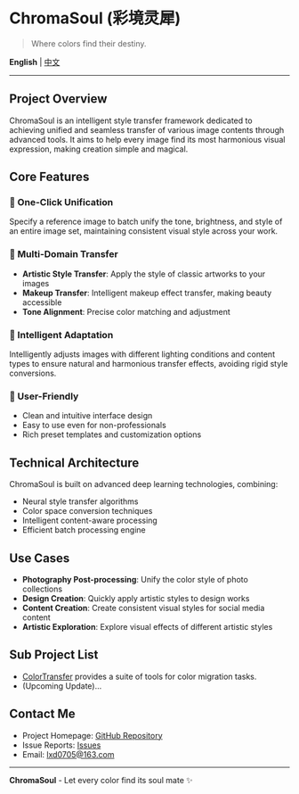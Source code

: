 # ChromaSoul (彩境灵犀)

> Where colors find their destiny.

**English** | [中文](README_zh.md)

---

## Project Overview

ChromaSoul is an intelligent style transfer framework dedicated to achieving unified and seamless transfer of various image contents through advanced tools. It aims to help every image find its most harmonious visual expression, making creation simple and magical.

## Core Features

### 🎨 One-Click Unification

Specify a reference image to batch unify the tone, brightness, and style of an entire image set, maintaining consistent visual style across your work.

### 🌈 Multi-Domain Transfer

- **Artistic Style Transfer**: Apply the style of classic artworks to your images
- **Makeup Transfer**: Intelligent makeup effect transfer, making beauty accessible
- **Tone Alignment**: Precise color matching and adjustment

### 🧠 Intelligent Adaptation

Intelligently adjusts images with different lighting conditions and content types to ensure natural and harmonious transfer effects, avoiding rigid style conversions.

### 👥 User-Friendly

- Clean and intuitive interface design
- Easy to use even for non-professionals
- Rich preset templates and customization options

## Technical Architecture

ChromaSoul is built on advanced deep learning technologies, combining:

- Neural style transfer algorithms
- Color space conversion techniques
- Intelligent content-aware processing
- Efficient batch processing engine

## Use Cases

- **Photography Post-processing**: Unify the color style of photo collections
- **Design Creation**: Quickly apply artistic styles to design works
- **Content Creation**: Create consistent visual styles for social media content
- **Artistic Exploration**: Explore visual effects of different artistic styles

## Sub Project List

- [ColorTransfer](color_transfer/README.md) provides a suite of tools for color migration tasks.
- (Upcoming Update)...

## Contact Me

- Project Homepage: [GitHub Repository](https://github.com/XIAODUOLU/ChromaSoul)
- Issue Reports: [Issues](https://github.com/XIAODUOLU/ChromaSoul/issues)
- Email: lxd0705@163.com

---

**ChromaSoul** - Let every color find its soul mate ✨
